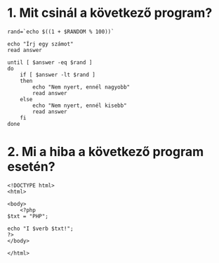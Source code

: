 # 1. Mit csinál a következő program?
```
rand=`echo $((1 + $RANDOM % 100))`

echo "Írj egy számot"
read answer 

until [ $answer -eq $rand ]
do
    if [ $answer -lt $rand ]
    then
        echo "Nem nyert, ennél nagyobb"
        read answer
    else
        echo "Nem nyert, ennél kisebb"
        read answer
    fi
done
```

# 2. Mi a hiba a következő program esetén?
```
<!DOCTYPE html>
<html>

<body>
    <?php
$txt = "PHP";

echo "I $verb $txt!";
?>
</body>

</html>
```
